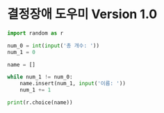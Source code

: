 # 결정장애 도우미 Version 1.0

```python
import random as r

num_0 = int(input('총 개수: '))
num_1 = 0

name = []

while num_1 != num_0:
    name.insert(num_1, input('이름: '))
    num_1 += 1

print(r.choice(name))
```

